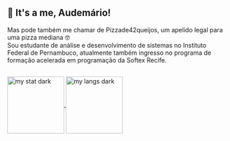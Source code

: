 ## 👋 It's a me, Audemário!
Mas pode também me chamar de Pizzade42queijos, um apelido legal para uma pizza mediana 🤓  
Sou estudante de análise e desenvolvimento de sistemas no Instituto Federal de Pernambuco, atualmente também ingresso no programa de formação acelerada em programação da Softex Recife.
##  
<a href="https://github.com/anuraghazra/github-readme-stats">
<img alt='my stat dark' height=130 align="center" src="https://github-readme-stats.vercel.app/api?username=Pizzade42queijos&show_icons=true&theme=algolia" />
</a>
<a href="https://github.com/anuraghazra/convoychat">
<img alt='my langs dark' height=130 align="center" src="https://github-readme-stats.vercel.app/api/top-langs/?username=Pizzade42queijos&layout=compact&show_icons=true&theme=algolia" />
</a>

##  



<!--
**Pizzade42queijos/Pizzade42queijos** is a ✨ _special_ ✨ repository because its `README.md` (this file) appears on your GitHub profile.

Here are some ideas to get you started:

-  I’m currently working on ...
- 🌱 I’m currently learning ...
- 👯 I’m looking to collaborate on ...
- 🤔 I’m looking for help with ...
- 💬 Ask me about ...
- 📫 How to reach me: ...
- 😄 Pronouns: ...
- ⚡ Fun fact: ...
-->
